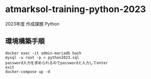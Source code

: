 # atmarksol-training-python-2023
2023年度 作成課題 Python

## 環境構築手順  
```docker-compose build  
docker exec -it admin-mariadb bash  
mysql -u root -p < python2023.sql
password入力を求められるのでpasswordと入力してenter
exit  
docker-compose up -d
```
